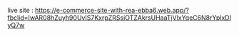 live site :    https://e-commerce-site-with-rea-ebba6.web.app/?fbclid=IwAR08hZuyh90UvIS7KxrpZRSsiOTZAkrsUHaaTjVlxYqeC6N8rYplxDIyQ7w
